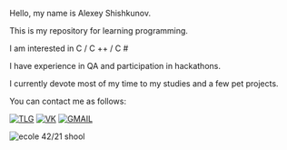 Hello, my name is Alexey Shishkunov.

This is my repository for learning programming.

I am interested in C / C ++ / C #

I have experience in QA and participation in hackathons.

I currently devote most of my time to my studies and a few pet projects.

You can contact me as follows:

[![TLG](https://user-images.githubusercontent.com/63079050/141651369-08bd2e70-ae20-42d2-bbfc-6effc9d00c0e.png)](https://t.me/realalexnurmi)
[![VK](https://user-images.githubusercontent.com/63079050/141651530-c83d1732-fa0b-40bf-9caf-b88b04247de0.png)](https://vk.com/realalexnurmi)
[![GMAIL](https://user-images.githubusercontent.com/63079050/141651563-f7d8a046-7a1a-4280-b988-5025467927d2.png)](mailto:realalexnurmi@gmail.com)

![ecole 42/21 shool](https://badge42.herokuapp.com/api/stats/enena)
